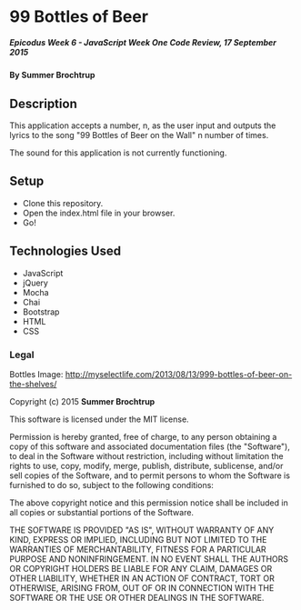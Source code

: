 # 99 Bottles of Beer

##### _Epicodus Week 6 - JavaScript Week One Code Review, 17 September 2015_

#### By **Summer Brochtrup**

## Description

This application accepts a number, n,  as the user input and outputs the lyrics to the song "99 Bottles of Beer on the Wall" n number of times. 

The sound for this application is not currently functioning. 

## Setup

* Clone this repository.
* Open the index.html file in your browser.
* Go!

## Technologies Used

* JavaScript
* jQuery
* Mocha
* Chai
* Bootstrap
* HTML
* CSS

### Legal

Bottles Image: http://myselectlife.com/2013/08/13/999-bottles-of-beer-on-the-shelves/

Copyright (c) 2015 **Summer Brochtrup**

This software is licensed under the MIT license.

Permission is hereby granted, free of charge, to any person obtaining a copy
of this software and associated documentation files (the "Software"), to deal
in the Software without restriction, including without limitation the rights
to use, copy, modify, merge, publish, distribute, sublicense, and/or sell
copies of the Software, and to permit persons to whom the Software is
furnished to do so, subject to the following conditions:

The above copyright notice and this permission notice shall be included in
all copies or substantial portions of the Software.

THE SOFTWARE IS PROVIDED "AS IS", WITHOUT WARRANTY OF ANY KIND, EXPRESS OR
IMPLIED, INCLUDING BUT NOT LIMITED TO THE WARRANTIES OF MERCHANTABILITY,
FITNESS FOR A PARTICULAR PURPOSE AND NONINFRINGEMENT. IN NO EVENT SHALL THE
AUTHORS OR COPYRIGHT HOLDERS BE LIABLE FOR ANY CLAIM, DAMAGES OR OTHER
LIABILITY, WHETHER IN AN ACTION OF CONTRACT, TORT OR OTHERWISE, ARISING FROM,
OUT OF OR IN CONNECTION WITH THE SOFTWARE OR THE USE OR OTHER DEALINGS IN
THE SOFTWARE.
